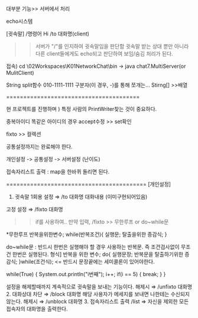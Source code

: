대부분 기능>> 서버에서 처리

echo시스템

[귓속말]
/명령어 Hi
/to 대화명(client)
>> 서버가 "/"를 인지하여 귓속말임을 판단함
귓속말 받는 상대 뿐만 아니라 
다른 client들에게도 echo되고 판단하여 보임/숨김 처리가 된다.

접속) cd \02Workspaces\K01NetworkChat\bin
	-> java chat7.MultiServer(or MulitClient)

String
split함수 010-1111-1111
 구분자(이 경우, -)를 통해 쪼개는... Stirng[] >>배열

=======================================

현 프로젝트를 진행하며 ) 특정 사람의 PrintWriter찾는 것이 중요하다.

중복아이디
똑같은 아이디의 경우 accept수정 >> set확인

fixto >> 컬렉션

공통설정까지는 완료해야 한다.

개인설정 -> 공통설정 -> 서버설정 (난이도)

접속자리스트 출력
: map을 한바퀴 돌리면 된다.



=========================================
[개인설정]

1. 귓속말
1회용 설정 ⇒  /to 대화명 대화내용 (이미구현되어있음)

고정 설정 ⇒  /fixto 대화명
>> if를 사용하여..
만약 입력, /fixto >> 무한루프 or do~while문

*무한루프
반복을위한변수;
			while(반복조건){
				실행문;
				탈출을위한 증감식;
			}

do~while문
	: 반드시 한번은 실행해야 할 경우 사용하는 반복문.
	즉 조건검사없이 무조건 한번은 실행된다. 
	형식]
		반복을 위한 변수;
		do{
			실행문장;
			반복문을 탈출하기위한 증감식;
		}while(조건식); <= 반드시 문장끝에는 세미콜론이 있어야한다.

while(True) { 
	System.out.println("i번째"); 
	i++; 
	if(i == 5) { 
	break; 
	} 
}




설정을 해제할때까지 계속적으로 귓속말을 보내는 기능이다.
해제시 ⇒  /unfixto 대화명
2. 대화상대 차단 ⇒ /block 대화명
해당 사용자가 메세지를 보내면 나한테는 수신되지 않는다.
해제시 ⇒ /unblock 대화명
3. 접속자리스트 출력
/list ⇒ 자신을 제외한 모든 접속자의 대화명을 출력한다.  
